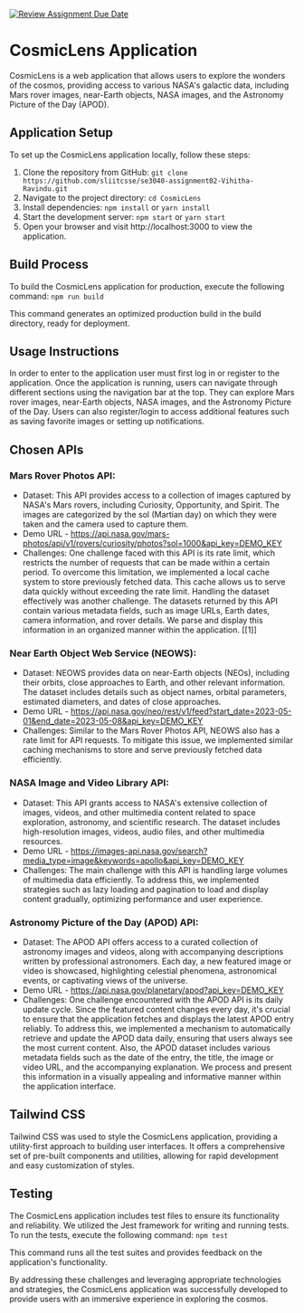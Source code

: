 [![Review Assignment Due Date](https://classroom.github.com/assets/deadline-readme-button-24ddc0f5d75046c5622901739e7c5dd533143b0c8e959d652212380cedb1ea36.svg)](https://classroom.github.com/a/V1F4A3D5)
# CosmicLens Application

CosmicLens is a web application that allows users to explore the wonders of the cosmos, providing access to various NASA's galactic data, including Mars rover images, near-Earth objects, NASA images, and the Astronomy Picture of the Day (APOD).

## Application Setup

To set up the CosmicLens application locally, follow these steps:

1. Clone the repository from GitHub: `git clone https://github.com/sliitcsse/se3040-assignment02-Vihitha-Ravindu.git`
2. Navigate to the project directory: `cd CosmicLens`
3. Install dependencies: `npm install` or `yarn install`
4. Start the development server: `npm start` or `yarn start`
5. Open your browser and visit http://localhost:3000 to view the application.

## Build Process

To build the CosmicLens application for production, execute the following command:
`npm run build`

This command generates an optimized production build in the build directory, ready for deployment.

## Usage Instructions

In order to enter to the application user must first log in or register to the application. Once the application is running, users can navigate through different sections using the navigation bar at the top. They can explore Mars rover images, near-Earth objects, NASA images, and the Astronomy Picture of the Day. Users can also register/login to access additional features such as saving favorite images or setting up notifications.

## Chosen APIs

### Mars Rover Photos API:
- Dataset: This API provides access to a collection of images captured by NASA's Mars rovers, including Curiosity, Opportunity, and Spirit. The images are categorized by the sol (Martian day) on which they were taken and the camera used to capture them.
- Demo URL - https://api.nasa.gov/mars-photos/api/v1/rovers/curiosity/photos?sol=1000&api_key=DEMO_KEY
- Challenges: One challenge faced with this API is its rate limit, which restricts the number of requests that can be made within a certain period. To overcome this limitation, we implemented a local cache system to store previously fetched data. This cache allows us to serve data quickly without exceeding the rate limit. Handling the dataset effectively was another challenge. The datasets returned by this API contain various metadata fields, such as image URLs, Earth dates, camera information, and rover details. We parse and display this information in an organized manner within the application. [[1]]

### Near Earth Object Web Service (NEOWS):
- Dataset: NEOWS provides data on near-Earth objects (NEOs), including their orbits, close approaches to Earth, and other relevant information. The dataset includes details such as object names, orbital parameters, estimated diameters, and dates of close approaches.
- Demo URL - https://api.nasa.gov/neo/rest/v1/feed?start_date=2023-05-01&end_date=2023-05-08&api_key=DEMO_KEY
- Challenges: Similar to the Mars Rover Photos API, NEOWS also has a rate limit for API requests. To mitigate this issue, we implemented similar caching mechanisms to store and serve previously fetched data efficiently.

### NASA Image and Video Library API:
- Dataset: This API grants access to NASA's extensive collection of images, videos, and other multimedia content related to space exploration, astronomy, and scientific research. The dataset includes high-resolution images, videos, audio files, and other multimedia resources.
- Demo URL - https://images-api.nasa.gov/search?media_type=image&keywords=apollo&api_key=DEMO_KEY
- Challenges: The main challenge with this API is handling large volumes of multimedia data efficiently. To address this, we implemented strategies such as lazy loading and pagination to load and display content gradually, optimizing performance and user experience.

### Astronomy Picture of the Day (APOD) API:
- Dataset: The APOD API offers access to a curated collection of astronomy images and videos, along with accompanying descriptions written by professional astronomers. Each day, a new featured image or video is showcased, highlighting celestial phenomena, astronomical events, or captivating views of the universe.
- Demo URL - https://api.nasa.gov/planetary/apod?api_key=DEMO_KEY
- Challenges: One challenge encountered with the APOD API is its daily update cycle. Since the featured content changes every day, it's crucial to ensure that the application fetches and displays the latest APOD entry reliably. To address this, we implemented a mechanism to automatically retrieve and update the APOD data daily, ensuring that users always see the most current content. Also, the APOD dataset includes various metadata fields such as the date of the entry, the title, the image or video URL, and the accompanying explanation. We process and present this information in a visually appealing and informative manner within the application interface.

## Tailwind CSS

Tailwind CSS was used to style the CosmicLens application, providing a utility-first approach to building user interfaces. It offers a comprehensive set of pre-built components and utilities, allowing for rapid development and easy customization of styles.

## Testing

The CosmicLens application includes test files to ensure its functionality and reliability. We utilized the Jest framework for writing and running tests. To run the tests, execute the following command:
`npm test`

This command runs all the test suites and provides feedback on the application's functionality.

By addressing these challenges and leveraging appropriate technologies and strategies, the CosmicLens application was successfully developed to provide users with an immersive experience in exploring the cosmos.

